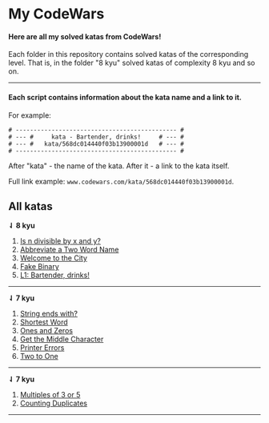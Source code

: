 # My CodeWars 

#### Here are all my solved katas from CodeWars!

Each folder in this repository contains solved katas of the corresponding level. That is, in the folder "8 kyu" solved katas of complexity 8 kyu and so on.

<hr>

#### Each script contains information about the kata name and a link to it.
For example:

```
# --------------------------------------------- #
# --- #     kata - Bartender, drinks!     # --- #
# --- #   kata/568dc014440f03b13900001d   # --- #
# --------------------------------------------- #
```

After "kata" - the name of the kata. After it - a link to the kata itself.

Full link example: ```www.codewars.com/kata/568dc014440f03b13900001d```.

## All katas
**⇃ 8 kyu**

1. [Is n divisible by x and y?](https://www.codewars.com/kata/5545f109004975ea66000086)
2. [Abbreviate a Two Word Name](https://www.codewars.com/kata/57eadb7ecd143f4c9c0000a3)
3. [Welcome to the City](https://www.codewars.com/kata/5302d846be2a9189af0001e4)
4. [Fake Binary](https://www.codewars.com/kata/57eae65a4321032ce000002d)
5. [L1: Bartender, drinks!](https://www.codewars.com/kata/568dc014440f03b13900001d)

<hr>

**⇃ 7 kyu**

1. [String ends with?](https://www.codewars.com/kata/51f2d1cafc9c0f745c00037d)
2. [Shortest Word](https://www.codewars.com/kata/57cebe1dc6fdc20c57000ac9)
3. [Ones and Zeros](https://www.codewars.com/kata/578553c3a1b8d5c40300037c)
4. [Get the Middle Character](https://www.codewars.com/kata/56747fd5cb988479af000028)
5. [Printer Errors](https://www.codewars.com/kata/56541980fa08ab47a0000040)
6. [Two to One](https://www.codewars.com/kata/5656b6906de340bd1b0000ac)

<hr>

**⇃ 7 kyu**

1. [Multiples of 3 or 5](https://www.codewars.com/kata/514b92a657cdc65150000006)
2. [Counting Duplicates](https://www.codewars.com/kata/54bf1c2cd5b56cc47f0007a1)

<hr>
